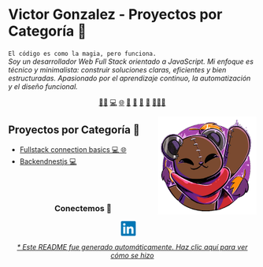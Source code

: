 # Victor Gonzalez - Proyectos por Categoría 🧭


`El código es como la magia, pero funciona.`<br><em>Soy un desarrollador Web Full Stack orientado a JavaScript. Mi enfoque es técnico y minimalista: construir soluciones claras, eficientes y bien estructuradas. Apasionado por el aprendizaje continuo, la automatización y el diseño funcional.</em>


<p align="center">
<a href="https://github.com/gonzalezvictorjuan/gonzalezvictorjuan/blob/master/frontend.md">🧙‍♂️</a>
<a href="https://github.com/gonzalezvictorjuan/gonzalezvictorjuan/blob/master/backend.md">💻</a>
<a href="https://github.com/gonzalezvictorjuan/gonzalezvictorjuan/blob/master/fullstack.md">🌐</a>
<a href="https://github.com/gonzalezvictorjuan/gonzalezvictorjuan/blob/master/web3.md">🔗</a>
<a href="https://github.com/gonzalezvictorjuan/gonzalezvictorjuan/blob/master/devops.md">🐧</a>
<a href="https://github.com/gonzalezvictorjuan/gonzalezvictorjuan/blob/master/oss.md">📖</a>
<a href="https://github.com/gonzalezvictorjuan/gonzalezvictorjuan/blob/master/test.md">🧪</a>
<a href="https://github.com/gonzalezvictorjuan/gonzalezvictorjuan/blob/master/edu.md">🧑🏼‍🏫</a>
</p>


<a href="https://pequesoft.net/">
<img align="right" height="auto" width="200" src="https://github.com/gonzalezvictorjuan/gonzalezvictorjuan/raw/master/img/pequesoft.png"/>
</a>


## Proyectos por Categoría 📂
- [Fullstack connection basics  💻 🌐](https://github.com/gonzalezvictorjuan/fullstack-connection-basics) 
- [Backendnestjs  💻](https://github.com/gonzalezvictorjuan/BackendNestJS) 



<br>

<br>

<div align="center">
<h3 align="center">Conectemos 🔗</h3>
</div>
<p align="center">
<a href="https://www.linkedin.com/in/victor-juan-gonzalez-ab887a15b/" target="blank">
<img align="center" width="30px" alt="LinkedIn de Victor" src="https://github.com/gonzalezvictorjuan/gonzalezvictorjuan/blob/master/img/linkedin-icon.svg?raw=true"/></a> &nbsp; &nbsp;

</p>


<div align="center"><em><a href="https://github.com/gonzalezvictorjuan/gonzalezvictorjuan/tree/master/ReadmeGenerator">* Este README fue generado automáticamente. Haz clic aquí para ver cómo se hizo</a></em></div>

